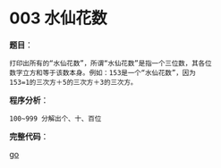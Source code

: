 # 003 水仙花数

**题目**：

    打印出所有的“水仙花数”，所谓“水仙花数”是指一个三位数，其各位
    数字立方和等于该数本身。例如：153是一个“水仙花数”，因为
    153=1的三次方＋5的三次方＋3的三次方。

**程序分析**：

    100~999 分解出个、十、百位

**完整代码**：

[go](main.go)